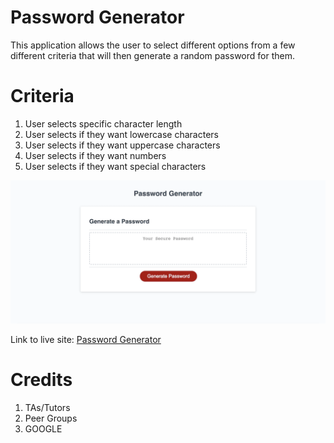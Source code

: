 # Password Generator
This application allows the user to select different options from a few different criteria that will then generate a random password for them.

# Criteria
1. User selects specific character length
2. User selects if they want lowercase characters
3. User selects if they want uppercase characters
4. User selects if they want numbers
5. User selects if they want special characters

![Password Generator](images/passwordGen1.png)

Link to live site: [Password Generator](https://portercol.github.io/Password-Generator/)

# Credits
1. TAs/Tutors
2. Peer Groups
3. GOOGLE